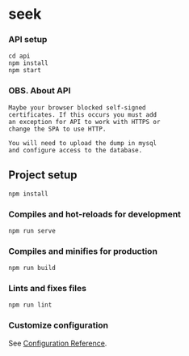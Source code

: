 # seek

### API setup
```
cd api
npm install
npm start
```

### OBS. About API
```
Maybe your browser blocked self-signed
certificates. If this occurs you must add
an exception for API to work with HTTPS or
change the SPA to use HTTP.

You will need to upload the dump in mysql
and configure access to the database.
```

## Project setup
```
npm install
```

### Compiles and hot-reloads for development
```
npm run serve
```

### Compiles and minifies for production
```
npm run build
```

### Lints and fixes files
```
npm run lint
```

### Customize configuration
See [Configuration Reference](https://cli.vuejs.org/config/).
